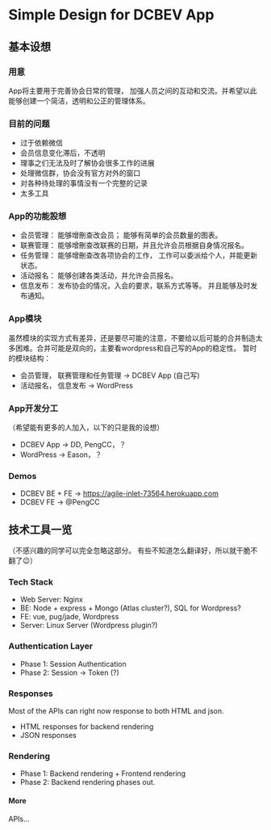# Simple Design for DCBEV App 

## 基本设想
### 用意
App将主要用于完善协会日常的管理， 加强人员之间的互动和交流。并希望以此能够创建一个简洁，透明和公正的管理体系。
### 目前的问题
* 过于依赖微信
* 会员信息变化滞后，不透明
* 理事之们无法及时了解协会很多工作的进展
* 处理微信群，协会没有官方对外的窗口
* 对各种待处理的事情没有一个完整的记录
* 太多工具

### App的功能設想
* 会员管理： 能够增刪查改会员； 能够有简单的会员数量的图表。
* 联赛管理： 能够增刪查改联赛的日期，并且允许会员根据自身情况报名。
* 任务管理： 能够增刪查改各项协会的工作， 工作可以委派给个人，并能更新状态。
* 活动报名： 能够创建各类活动，并允许会员报名。
* 信息发布： 发布协会的情况，入会的要求，联系方式等等。 并且能够及时发布通知。


### App模块
虽然模块的实现方式有差异，还是要尽可能的注意，不要给以后可能的合并制造太多困难。合并可能是双向的，主要看wordpress和自己写的App的稳定性。 暂时的模块结构：

* 会员管理， 联赛管理和任务管理 -> DCBEV App (自己写)
* 活动报名， 信息发布 -> WordPress

### App开发分工
（希望能有更多的人加入，以下的只是我的设想）
* DCBEV App -> DD, PengCC，？
* WordPress -> Eason，？

### Demos
* DCBEV BE + FE -> https://agile-inlet-73564.herokuapp.com
* DCBEV FE -> @PengCC

## 技术工具一览
（不感兴趣的同学可以完全忽略这部分。 有些不知道怎么翻译好，所以就干脆不翻了😉）

### Tech Stack
* Web Server: Nginx
* BE: Node + express + Mongo (Atlas cluster?), SQL for Wordpress?
* FE: vue, pug/jade, Wordpress
* Server: Linux Server (Wordpress plugin?)

### Authentication Layer
* Phase 1: Session Authentication
* Phase 2: Session -> Token (?)

### Responses
Most of the APIs can right now response to both HTML and json. 
* HTML responses for backend rendering
* JSON responses

### Rendering
* Phase 1: Backend rendering + Frontend rendering
* Phase 2: Backend rendering phases out.

#### More
APIs...
